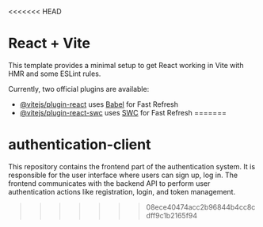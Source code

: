 <<<<<<< HEAD
# React + Vite

This template provides a minimal setup to get React working in Vite with HMR and some ESLint rules.

Currently, two official plugins are available:

- [@vitejs/plugin-react](https://github.com/vitejs/vite-plugin-react/blob/main/packages/plugin-react/README.md) uses [Babel](https://babeljs.io/) for Fast Refresh
- [@vitejs/plugin-react-swc](https://github.com/vitejs/vite-plugin-react-swc) uses [SWC](https://swc.rs/) for Fast Refresh
=======
# authentication-client
This repository contains the frontend part of the authentication system. It is responsible for the user interface where users can sign up, log in. The frontend communicates with the backend API to perform user authentication actions like registration, login, and token management.
>>>>>>> 08ece40474acc2b96844b4cc8cdff9c1b2165f94
